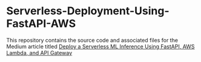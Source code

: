 # Serverless-Deployment-Using-FastAPI-AWS
    

This repository contains the source code and associated files for the Medium article titled [Deploy a Serverless ML Inference Using FastAPI, AWS Lambda, and API Gateway](https://aws.plainenglish.io/deploy-a-serverless-ml-inference-using-fastapi-aws-lambda-and-api-gateway-32b0b9a40236)

